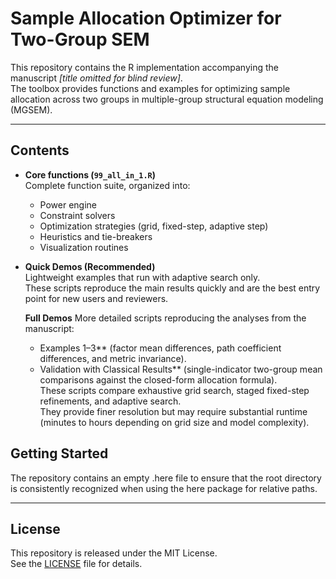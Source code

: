# Sample Allocation Optimizer for Two-Group SEM

This repository contains the R implementation accompanying the manuscript *[title omitted for blind review]*.  
The toolbox provides functions and examples for optimizing sample allocation across two groups in multiple-group structural equation modeling (MGSEM).

---

## Contents

- **Core functions (`99_all_in_1.R`)**  
  Complete function suite, organized into:
  - Power engine  
  - Constraint solvers  
  - Optimization strategies (grid, fixed-step, adaptive step)  
  - Heuristics and tie-breakers  
  - Visualization routines  

- **Quick Demos (Recommended)**  
  Lightweight examples that run with adaptive search only.  
  These scripts reproduce the main results quickly and are the best entry point for new users and reviewers.

  **Full Demos**
   More detailed scripts reproducing the analyses from the manuscript:  
   - Examples 1–3** (factor mean differences, path coefficient differences, and metric invariance).  
   - Validation with Classical Results** (single-indicator two-group mean comparisons against the closed-form allocation formula).  
   These scripts compare exhaustive grid search, staged fixed-step refinements, and adaptive search.  
  They provide finer resolution but may require substantial runtime (minutes to hours depending on grid size and model complexity).

## Getting Started
The repository contains an empty .here file to ensure that the root directory is consistently recognized when using the here package for relative paths.

---

## License

This repository is released under the MIT License.  
See the [LICENSE](LICENSE) file for details.

